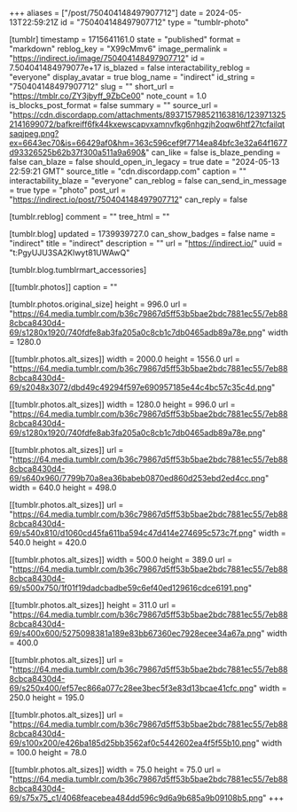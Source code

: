 +++
aliases = ["/post/750404148497907712"]
date = 2024-05-13T22:59:21Z
id = "750404148497907712"
type = "tumblr-photo"

[tumblr]
timestamp = 1715641161.0
state = "published"
format = "markdown"
reblog_key = "X99cMmv6"
image_permalink = "https://indirect.io/image/750404148497907712"
id = 7.504041484979077e+17
is_blazed = false
interactability_reblog = "everyone"
display_avatar = true
blog_name = "indirect"
id_string = "750404148497907712"
slug = ""
short_url = "https://tmblr.co/ZY3jbyff_9ZbCe00"
note_count = 1.0
is_blocks_post_format = false
summary = ""
source_url = "https://cdn.discordapp.com/attachments/893715798521163816/1239713252141699072/bafkreiff6fk44kxewscapvxamnvfkg6nhgzjh2oqw6htf27tcfailqtsaqjpeg.png?ex=6643ec70&is=66429af0&hm=363c596cef9f7714ea84bfc3e32a64f1677d93326525b62b37f300a511a9a690&"
can_like = false
is_blaze_pending = false
can_blaze = false
should_open_in_legacy = true
date = "2024-05-13 22:59:21 GMT"
source_title = "cdn.discordapp.com"
caption = ""
interactability_blaze = "everyone"
can_reblog = false
can_send_in_message = true
type = "photo"
post_url = "https://indirect.io/post/750404148497907712"
can_reply = false

[tumblr.reblog]
comment = ""
tree_html = ""

[tumblr.blog]
updated = 1739939727.0
can_show_badges = false
name = "indirect"
title = "indirect"
description = ""
url = "https://indirect.io/"
uuid = "t:PgyUJU3SA2Klwyt81UWAwQ"

[tumblr.blog.tumblrmart_accessories]

[[tumblr.photos]]
caption = ""

[tumblr.photos.original_size]
height = 996.0
url = "https://64.media.tumblr.com/b36c79867d5ff53b5bae2bdc7881ec55/7eb888cbca8430d4-69/s1280x1920/740fdfe8ab3fa205a0c8cb1c7db0465adb89a78e.png"
width = 1280.0

[[tumblr.photos.alt_sizes]]
width = 2000.0
height = 1556.0
url = "https://64.media.tumblr.com/b36c79867d5ff53b5bae2bdc7881ec55/7eb888cbca8430d4-69/s2048x3072/dbd49c49294f597e690957185e44c4bc57c35c4d.png"

[[tumblr.photos.alt_sizes]]
width = 1280.0
height = 996.0
url = "https://64.media.tumblr.com/b36c79867d5ff53b5bae2bdc7881ec55/7eb888cbca8430d4-69/s1280x1920/740fdfe8ab3fa205a0c8cb1c7db0465adb89a78e.png"

[[tumblr.photos.alt_sizes]]
url = "https://64.media.tumblr.com/b36c79867d5ff53b5bae2bdc7881ec55/7eb888cbca8430d4-69/s640x960/7799b70a8ea36babeb0870ed860d253ebd2ed4cc.png"
width = 640.0
height = 498.0

[[tumblr.photos.alt_sizes]]
url = "https://64.media.tumblr.com/b36c79867d5ff53b5bae2bdc7881ec55/7eb888cbca8430d4-69/s540x810/d1060cd45fa611ba594c47d414e274695c573c7f.png"
width = 540.0
height = 420.0

[[tumblr.photos.alt_sizes]]
width = 500.0
height = 389.0
url = "https://64.media.tumblr.com/b36c79867d5ff53b5bae2bdc7881ec55/7eb888cbca8430d4-69/s500x750/1f01f19dadcbadbe59c6ef40ed129616cdce6191.png"

[[tumblr.photos.alt_sizes]]
height = 311.0
url = "https://64.media.tumblr.com/b36c79867d5ff53b5bae2bdc7881ec55/7eb888cbca8430d4-69/s400x600/5275098381a189e83bb67360ec7928ecee34a67a.png"
width = 400.0

[[tumblr.photos.alt_sizes]]
url = "https://64.media.tumblr.com/b36c79867d5ff53b5bae2bdc7881ec55/7eb888cbca8430d4-69/s250x400/ef57ec866a077c28ee3bec5f3e83d13bcae41cfc.png"
width = 250.0
height = 195.0

[[tumblr.photos.alt_sizes]]
url = "https://64.media.tumblr.com/b36c79867d5ff53b5bae2bdc7881ec55/7eb888cbca8430d4-69/s100x200/e426ba185d25bb3562af0c5442602ea4f5f55b10.png"
width = 100.0
height = 78.0

[[tumblr.photos.alt_sizes]]
width = 75.0
height = 75.0
url = "https://64.media.tumblr.com/b36c79867d5ff53b5bae2bdc7881ec55/7eb888cbca8430d4-69/s75x75_c1/4068feacebea484dd596c9d6a9b685a9b09108b5.png"
+++
